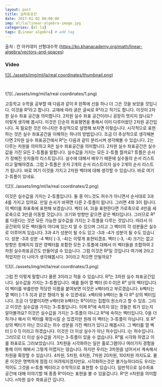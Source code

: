 ```yaml
---
layout: post
title: 실좌표공간  
date: 2017-01-02 00:00:00
img: ml/la/linear-algebra-image.jpg
categories: [ml-la] 
tags: [Linear algebra] # add tag
---
```


출처 : 칸 아카데미 선형대수학 (https://ko.khanacademy.org/math/linear-algebra/vectors-and-spaces)

### Video 

[![](../assets/img/ml/la/real coordinates/thumbnail.png)](https://youtu.be/lCsjJbZHhHU)

<br>

![1](../assets/img/ml/la/real coordinates/1.png)

고등학교 수학을 공부할 때 다음과 같이 R 왼쪽에 선을 하나 더 그은 것을 보았을 것입니다.
이것을 R²라고 합니다. 교재에 따라 굵은 글씨로 R²라고 적기도 합니다.
이것이 2차원 실수 좌표 공간을 의미합니다.
2차원 실수 좌표 공간이라니 굉장히 멋지지 않나요?
이렇게 생각해 봅시다. 이것은 단순히 좌표평면을 통해서 이미 다루어왔던 2차원 공간입니다.
꼭 필요한 것은 아니지만 추상적으로 설명해 보자면 이렇습니다.
시각적으로 표현하는 것은 실수 좌표공간을 이해하는 하나의 방법입니다.
조금 더 추상적으로 생각해본다면 2차원 실수 좌표공간에서 R²는 다음과 같이 분리시켜 생각해볼 수 있습니다.
2는 다루는 차원을 의미하고 R은 실수 좌표공간을 의미합니다.
2차원 실수 좌표공간은 실수값을 가진 모든 2-튜플을 말합니다.
실수값을 가지는 모든 2-튜플 뭘까요? 
튜플은 순서가 정해진 숫자들의 리스트입니다.
실수에 대해서 배우기 때문에 실수들의 순서 리스트라고 말해야겠죠.
그럼 2-튜플은 숫자 2개의 순서 리스트이자 실수 2개의 순서 리스트가 됩니다.
바로 여기 이것을 가지고 2차원 벡터에 대해 생각할 수 있습니다. 바로 여기 2-튜플이 있네요.

![2](../assets/img/ml/la/real coordinates/2.png)

이것은 실수값을 가지는 2-튜플입니다. 
둘 중 어느것도 허수가 아니면서 순서대로 3과 4를 가지고 있어요. 
만일 순서가 바뀌면 다른 2-튜플이 됩니다. 
그러면 4와 3이 됩니다.
이 벡터를 좌표축에 표현해 보겠습니다. 
벡터 (4, 3)을 표현한다면 가로축으로 4만큼 세로축으로 3만큼 이동할 것입니다. 
크기와 방향만 같으면 같은 벡터입니다.
그러므로 R²를 다룬다는 것은 모든 가능한 실수값을 가지는 2-튜플을 다루는 것입니다. 
따라서 이 공간위의 모든 벡터들이 어디에 있는지 알 수 있으며 그리고 그 벡터의 각 성분들은 실수로 이루어져 있습니다. 
3과 4가 성분이 될 수도 있고 -3과 -4가 성분이 될 수도 있습니다. 
성분 -3과 성분 -4 벡터 (-3, -4)는 이렇게 표현되겠죠. 
벡터 (-3, -4) 크기는 없고 방향은 정해지지 않은 영벡터를 포함한 모든 2-튜플에 대해서 
이 벡터들을 조합하여 2차원 실수좌표공간도 만들어낼 수 있습니다. 
그럼 이것은 R²일 것입니다 여기에 2라고 적었지만 더 나아가 생각해봅시다. 3이라고 적으면 안될까요? 

![3](../assets/img/ml/la/real coordinates/3.png)

그럼 전 이렇게 말합니다 물론 3이라고 적을 수 있습니다.
R³는 3차원 실수 좌표공간입니다.
실수값을 가지는 3-튜플입니다. 
예를 들어 열 벡터 [0 0 0]은 R³ 상의 벡터입니다. 
이 벡터를 부를만한 적당한 이름을 붙여보면 이것은 x벡터라고 부르겠습니다. 
b벡터는 열 벡터 [-1 5 3]과 같은 형태가 될 수 있겠네요. 
x벡터와 b벡터는 둘 다 R³ 상의 벡터입니다. 
조금 더 덧붙이자면 x벡터와 b벡터는 R³이라는 집합의 원소라고 할 수 있죠. 
그리고 이것은 실수값을 가지는 3-튜플입니다. 
이제 R³에 속하지 않는 것들은 뭐가 있는지 알아볼까요? 
이것은 실수값을 가지는 3-튜플이 아니고 R²에 속하는 벡터입니다. 
0을 더하거나 해서 이 벡터를 확장시킬 순 있겠지만 원래 이 벡터는 3-튜플이 아닙니다. 
또 R³ 상의 벡터가 아닌 것으로는 허수 성분을 가진 벡터가 있다고 해봅시다. 
그 벡터를 열 벡터 [i 0 1] 이라고 하겠습니다. 
이것은 더 이상 실수가 아닌 허수입니다. 
i는 허수입니다. 그러므로 더 이상 실수값을 가지는 3-튜플이 있을 수 없습니다. 
R³를 시각화 하였고 이를 좌표로도 그러보았습니다. 3차원을 시각화하는 일은 홀로그램이나 여러가지 경험을 통해 이미 해봐서 그렇게 어렵지는 않습니다. 
하지만 우리는 3차원을 넘어서서 계속해서 차원을 확장할 수 있습니다.
4차원, 5차원, 6차원, 7차원 20차원, 100차원 까지도요. 물론 이것은 명백하게 점점 더 어려워지겠지만요. 
시각화하는것은 불가능하더라도 우리는 적어도 그것을 n-튜플 벡터라고 수학적으로 표현할 수 있습니다. 
일반적으로 실수좌표공간에 대해 이야기할 때 종종 Rⁿ이라는 표현을 볼 수 있을겁니다. Rⁿ은 n차원을 의미합니다. n차원 실수 좌표공간 입니다.